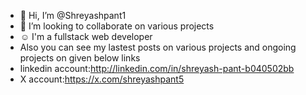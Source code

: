 - 👋 Hi, I’m @Shreyashpant1
- 💞️ I’m looking to collaborate on various projects
- ☺️ I'm a fullstack web developer 
- Also you can see my lastest posts on various projects and ongoing projects on given below links 
- linkedin account:http://linkedin.com/in/shreyash-pant-b040502bb
- X account:https://x.com/shreyashpant5


<!---
Shreyashpant1/Shreyashpant1 is a ✨ special ✨ repository because its `README.md` (this file) appears on your GitHub profile.
You can click the Preview link to take a look at your changes.
--->
